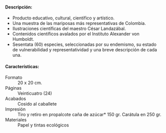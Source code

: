 #### Descripción:
*   Producto educativo, cultural, científico y artístico.
*   Una muestra de las mariposas más representativas de Colombia.
*   Ilustraciones científicas del maestro César Landazábal.
*   Contenidos científicos avalados por el Instituto Alexander von Humboldt.
*   Sesentata (60) especies, seleccionadas por su endemismo, su estado de vulnerabilidad y representatividad y una breve descripción de cada una.

#### Características:

<dl>
    <dt>Formato</dt>
    <dd>20 x 20 cm.</dd>
    <dt>Páginas</dt>
    <dd>Veinticuatro (24)</dd>
    <dt>Acabados</dt>
    <dd>Cosido al caballete</dd>
    <dt>Impresión</dt>
    <dd>Tiro y retiro en propalcote caña de azúcar* 150 gr. Carátula en 250 gr. </dd>
    <dt>Materiales</dt>
    <dd>Papel y tintas ecológicos</dd>
</dl>